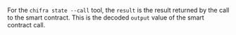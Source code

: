For the `chifra state --call` tool, the `result` is the result returned by the call to the smart
contract. This is the decoded `output` value of the smart contract call.
